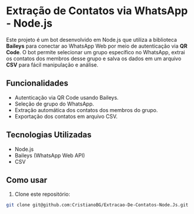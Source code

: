 # Extração de Contatos via WhatsApp - Node.js

Este projeto é um bot desenvolvido em Node.js que utiliza a biblioteca **Baileys** para conectar ao WhatsApp Web por meio de autenticação via **QR Code**. O bot permite selecionar um grupo específico no WhatsApp, extrai os contatos dos membros desse grupo e salva os dados em um arquivo **CSV** para fácil manipulação e análise.

## Funcionalidades

- Autenticação via QR Code usando Baileys.
- Seleção de grupo do WhatsApp.
- Extração automática dos contatos dos membros do grupo.
- Exportação dos contatos em arquivo CSV.

## Tecnologias Utilizadas

- Node.js
- Baileys (WhatsApp Web API)
- CSV

## Como usar

1. Clone este repositório:

```bash
git clone git@github.com:CristianoBG/Extracao-De-Contatos-Node.Js.git
